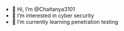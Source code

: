 - 👋 Hi, I’m @Chaitanya3101
- 👀 I’m interested in cyber security
- 🌱 I’m currently learning penetration testing

<!---
Chaitanya3101/Chaitanya3101 is a ✨ special ✨ repository because its `README.md` (this file) appears on your GitHub profile.
You can click the Preview link to take a look at your changes.
--->
